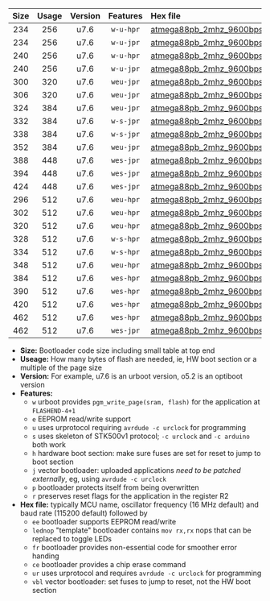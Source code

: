 |Size|Usage|Version|Features|Hex file|
|:-:|:-:|:-:|:-:|:--|
|234|256|u7.6|`w-u-hpr`|[atmega88pb_2mhz_9600bps_ur.hex](https://raw.githubusercontent.com/stefanrueger/urboot/main/atmega88pb_2mhz_9600bps_ur.hex)|
|234|256|u7.6|`w-u-jpr`|[atmega88pb_2mhz_9600bps_ur_vbl.hex](https://raw.githubusercontent.com/stefanrueger/urboot/main/atmega88pb_2mhz_9600bps_ur_vbl.hex)|
|240|256|u7.6|`w-u-hpr`|[atmega88pb_2mhz_9600bps_lednop_ur.hex](https://raw.githubusercontent.com/stefanrueger/urboot/main/atmega88pb_2mhz_9600bps_lednop_ur.hex)|
|240|256|u7.6|`w-u-jpr`|[atmega88pb_2mhz_9600bps_lednop_ur_vbl.hex](https://raw.githubusercontent.com/stefanrueger/urboot/main/atmega88pb_2mhz_9600bps_lednop_ur_vbl.hex)|
|300|320|u7.6|`weu-jpr`|[atmega88pb_2mhz_9600bps_ee_ur_vbl.hex](https://raw.githubusercontent.com/stefanrueger/urboot/main/atmega88pb_2mhz_9600bps_ee_ur_vbl.hex)|
|306|320|u7.6|`weu-jpr`|[atmega88pb_2mhz_9600bps_ee_lednop_ur_vbl.hex](https://raw.githubusercontent.com/stefanrueger/urboot/main/atmega88pb_2mhz_9600bps_ee_lednop_ur_vbl.hex)|
|324|384|u7.6|`weu-jpr`|[atmega88pb_2mhz_9600bps_ee_lednop_fr_ur_vbl.hex](https://raw.githubusercontent.com/stefanrueger/urboot/main/atmega88pb_2mhz_9600bps_ee_lednop_fr_ur_vbl.hex)|
|332|384|u7.6|`w-s-jpr`|[atmega88pb_2mhz_9600bps_vbl.hex](https://raw.githubusercontent.com/stefanrueger/urboot/main/atmega88pb_2mhz_9600bps_vbl.hex)|
|338|384|u7.6|`w-s-jpr`|[atmega88pb_2mhz_9600bps_lednop_vbl.hex](https://raw.githubusercontent.com/stefanrueger/urboot/main/atmega88pb_2mhz_9600bps_lednop_vbl.hex)|
|352|384|u7.6|`weu-jpr`|[atmega88pb_2mhz_9600bps_ee_lednop_fr_ce_ur_vbl.hex](https://raw.githubusercontent.com/stefanrueger/urboot/main/atmega88pb_2mhz_9600bps_ee_lednop_fr_ce_ur_vbl.hex)|
|388|448|u7.6|`wes-jpr`|[atmega88pb_2mhz_9600bps_ee_vbl.hex](https://raw.githubusercontent.com/stefanrueger/urboot/main/atmega88pb_2mhz_9600bps_ee_vbl.hex)|
|394|448|u7.6|`wes-jpr`|[atmega88pb_2mhz_9600bps_ee_lednop_vbl.hex](https://raw.githubusercontent.com/stefanrueger/urboot/main/atmega88pb_2mhz_9600bps_ee_lednop_vbl.hex)|
|424|448|u7.6|`wes-jpr`|[atmega88pb_2mhz_9600bps_ee_lednop_fr_vbl.hex](https://raw.githubusercontent.com/stefanrueger/urboot/main/atmega88pb_2mhz_9600bps_ee_lednop_fr_vbl.hex)|
|296|512|u7.6|`weu-hpr`|[atmega88pb_2mhz_9600bps_ee_ur.hex](https://raw.githubusercontent.com/stefanrueger/urboot/main/atmega88pb_2mhz_9600bps_ee_ur.hex)|
|302|512|u7.6|`weu-hpr`|[atmega88pb_2mhz_9600bps_ee_lednop_ur.hex](https://raw.githubusercontent.com/stefanrueger/urboot/main/atmega88pb_2mhz_9600bps_ee_lednop_ur.hex)|
|320|512|u7.6|`weu-hpr`|[atmega88pb_2mhz_9600bps_ee_lednop_fr_ur.hex](https://raw.githubusercontent.com/stefanrueger/urboot/main/atmega88pb_2mhz_9600bps_ee_lednop_fr_ur.hex)|
|328|512|u7.6|`w-s-hpr`|[atmega88pb_2mhz_9600bps.hex](https://raw.githubusercontent.com/stefanrueger/urboot/main/atmega88pb_2mhz_9600bps.hex)|
|334|512|u7.6|`w-s-hpr`|[atmega88pb_2mhz_9600bps_lednop.hex](https://raw.githubusercontent.com/stefanrueger/urboot/main/atmega88pb_2mhz_9600bps_lednop.hex)|
|348|512|u7.6|`weu-hpr`|[atmega88pb_2mhz_9600bps_ee_lednop_fr_ce_ur.hex](https://raw.githubusercontent.com/stefanrueger/urboot/main/atmega88pb_2mhz_9600bps_ee_lednop_fr_ce_ur.hex)|
|384|512|u7.6|`wes-hpr`|[atmega88pb_2mhz_9600bps_ee.hex](https://raw.githubusercontent.com/stefanrueger/urboot/main/atmega88pb_2mhz_9600bps_ee.hex)|
|390|512|u7.6|`wes-hpr`|[atmega88pb_2mhz_9600bps_ee_lednop.hex](https://raw.githubusercontent.com/stefanrueger/urboot/main/atmega88pb_2mhz_9600bps_ee_lednop.hex)|
|420|512|u7.6|`wes-hpr`|[atmega88pb_2mhz_9600bps_ee_lednop_fr.hex](https://raw.githubusercontent.com/stefanrueger/urboot/main/atmega88pb_2mhz_9600bps_ee_lednop_fr.hex)|
|462|512|u7.6|`wes-hpr`|[atmega88pb_2mhz_9600bps_ee_lednop_fr_ce.hex](https://raw.githubusercontent.com/stefanrueger/urboot/main/atmega88pb_2mhz_9600bps_ee_lednop_fr_ce.hex)|
|462|512|u7.6|`wes-jpr`|[atmega88pb_2mhz_9600bps_ee_lednop_fr_ce_vbl.hex](https://raw.githubusercontent.com/stefanrueger/urboot/main/atmega88pb_2mhz_9600bps_ee_lednop_fr_ce_vbl.hex)|

- **Size:** Bootloader code size including small table at top end
- **Useage:** How many bytes of flash are needed, ie, HW boot section or a multiple of the page size
- **Version:** For example, u7.6 is an urboot version, o5.2 is an optiboot version
- **Features:**
  + `w` urboot provides `pgm_write_page(sram, flash)` for the application at `FLASHEND-4+1`
  + `e` EEPROM read/write support
  + `u` uses urprotocol requiring `avrdude -c urclock` for programming
  + `s` uses skeleton of STK500v1 protocol; `-c urclock` and `-c arduino` both work
  + `h` hardware boot section: make sure fuses are set for reset to jump to boot section
  + `j` vector bootloader: uploaded applications *need to be patched externally*, eg, using `avrdude -c urclock`
  + `p` bootloader protects itself from being overwritten
  + `r` preserves reset flags for the application in the register R2
- **Hex file:** typically MCU name, oscillator frequency (16 MHz default) and baud rate (115200 default) followed by
  + `ee` bootloader supports EEPROM read/write
  + `lednop` "template" bootloader contains `mov rx,rx` nops that can be replaced to toggle LEDs
  + `fr` bootloader provides non-essential code for smoother error handing
  + `ce` bootloader provides a chip erase command
  + `ur` uses urprotocol and requires `avrdude -c urclock` for programming
  + `vbl` vector bootloader: set fuses to jump to reset, not the HW boot section
